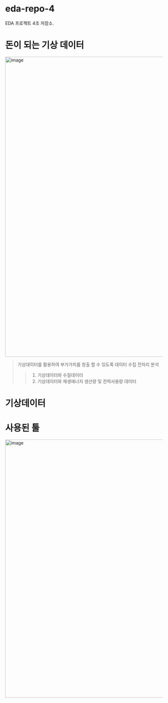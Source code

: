 # eda-repo-4
EDA 프로젝트 4조 저장소. 

# 돈이 되는 기상 데이터
<img width="960" alt="image" src="https://github.com/addinedu-amr-4th/eda-repo-4/assets/146153434/fd085594-4327-46fc-a0f8-adbf1cd59cdc">

>기상데이터를 활용하여 부가가치를 창출 할 수 있도록 데이터 수집 전처리 분석
>> 1. 기상데이터와 수질데이터
>> 2. 기상데이터와 재생에너지 생산량 및 전력사용량 데이터

# 기상데이터


# 사용된 툴
<img width="826" alt="image" src="https://github.com/addinedu-amr-4th/eda-repo-4/assets/146153434/8d45c847-285f-402b-aa83-866a8a14c94c">
